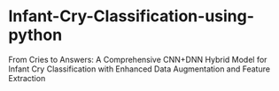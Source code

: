 # Infant-Cry-Classification-using-python
From Cries to Answers: A Comprehensive CNN+DNN Hybrid Model for Infant Cry Classification with Enhanced Data Augmentation and Feature Extraction 

